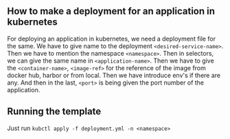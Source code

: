 ## How to make a deployment for an application in kubernetes

For deploying an application in kubernetes, we need a deployment file for the same. 
We have to give name to the deployment `<desired-service-name>`. Then we have to mention the namespace `<namespace>`. Then in selectors, we can give the same name in `<application-name>`. Then we have to give the `<container-name>`, `<image-ref>` for the reference of the image from docker hub, harbor or from local. Then we have introduce env's if there are any. And then in the last, `<port>` is being given the port number of the application.


## Running the template
Just run `kubctl apply -f deployment.yml -n <namespace>`